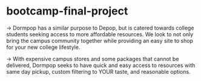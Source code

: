 # bootcamp-final-project
-> Dormpop has a similar purpose to Depop, but is catered towards college students seeking access to more affordable resources. We look to not only bring the campus community together while providing an easy site to shop for your new college lifestyle.

-> With expensive campus stores and some packages that cannot be delivered, Dormpop seeks to have quick and easy access to resources with same day pickup, custom filtering to YOUR taste, and reasonable options.

